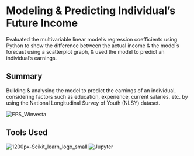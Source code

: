 # Modeling & Predicting Individual’s Future Income

Evaluated the multivariable linear model’s regression coefficients using Python to show the difference between the actual income & the model’s forecast using a scatterplot graph, & used the model to predict an individual’s earnings.

## Summary

Building & analysing the model to predict the earnings of an individual, considering factors such as education, experience, current salaries, etc. by using the National Longitudinal Survey of Youth (NLSY) dataset.

![EPS_Winvesta](https://user-images.githubusercontent.com/94376039/149973453-f1c7ee7d-3c86-4caa-947c-3643bc81a414.png)

## Tools Used

![1200px-Scikit_learn_logo_small](https://user-images.githubusercontent.com/94376039/149968268-3bba194b-1d37-491c-b68a-633561bcadf7.png)  ![Jupyter](https://user-images.githubusercontent.com/94376039/149968524-af954138-5b5e-4dfc-9fce-6f43b85db665.jpg)
